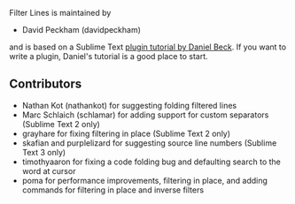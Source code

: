 Filter Lines is maintained by

- David Peckham (davidpeckham)

and is based on a Sublime Text [plugin tutorial by Daniel Beck](http://superuser.com/questions/452189/how-can-i-filter-a-file-for-lines-containing-a-string-in-sublime-text-2). If you want to write a plugin, Daniel's tutorial is a good place to start.

Contributors
------------
- Nathan Kot (nathankot) for suggesting folding filtered lines
- Marc Schlaich (schlamar) for adding support for custom separators (Sublime Text 2 only)
- grayhare for fixing filtering in place (Sublime Text 2 only)
- skafian and purplelizard for suggesting source line numbers (Sublime Text 3 only)
- timothyaaron for fixing a code folding bug and defaulting search to the word at cursor
- poma for performance improvements, filtering in place, and adding commands for filtering in place and inverse filters
